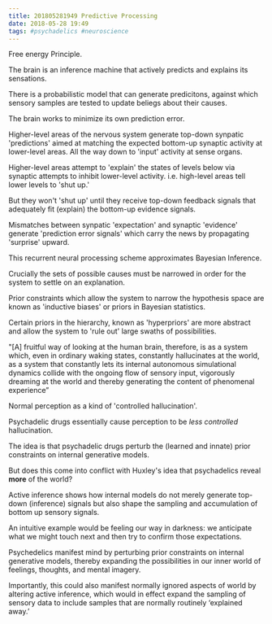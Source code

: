 ```yaml
---
title: 201805281949 Predictive Processing
date: 2018-05-28 19:49
tags: #psychadelics #neuroscience
---
```


Free energy Principle. 

The brain is an inference machine that actively predicts and explains its sensations.

There is a probabilistic model that can generate predicitons, against which sensory samples are tested to update beliegs about their causes.

The brain works to minimize its own prediction error.

Higher-level areas of the nervous system generate top-down synpatic 'predictions' aimed at matching the expected bottom-up synaptic activity at lower-level areas. All the way down to 'input' activity at sense organs.

Higher-level areas attempt to 'explain' the states of levels below via synaptic attempts to inhibit lower-level activity.
i.e. high-level areas tell lower levels to 'shut up.'


But they won't 'shut up' until they receive top-down feedback signals that adequately fit (explain) the bottom-up evidence signals.

Mismatches between synpatic 'expectation' and synaptic 'evidence' generate 'prediction error signals' which carry the news by propagating 'surprise' upward.

This recurrent neural processing scheme approximates Bayesian Inference.

Crucially the sets of possible causes must be narrowed in order for the system to settle on an explanation.

Prior constraints which allow the system to narrow the hypothesis space are known as 'inductive biases' or priors in Bayesian statistics.

Certain priors in the hierarchy, known as 'hyperpriors' are more abstract and allow the system to 'rule out' large swaths of possibilities.

"[A] fruitful way of looking at the human brain, therefore, is as a system which, even in ordinary waking states, constantly hallucinates at the world, as a system that constantly lets its internal autonomous simulational dynamics collide with the ongoing flow of sensory input, vigorously dreaming at the world and thereby generating the content of phenomenal experience”

Normal perception as a kind of 'controlled hallucination'.

Psychadelic drugs essentially cause perception to be _less controlled_ hallucination.

The idea is that psychadelic drugs perturb the (learned and innate) prior constraints on internal generative models.

But does this come into conflict with Huxley's idea that psychadelics reveal __more__ of the world?

Active inference shows how internal models do not merely generate top-down (inference) signals but also shape the sampling and accumulation of bottom up sensory signals.

An intuitive example would be feeling our way in darkness: we anticipate what we might touch next and then try to confirm those expectations.

Psychedelics manifest mind by perturbing prior constraints on internal generative models, thereby expanding the possibilities in our inner world of feelings, thoughts, and mental imagery. 

Importantly, this could also manifest normally ignored aspects of world by altering active inference, which would in effect expand the sampling of sensory data to include samples that are normally routinely ‘explained away.’ 
